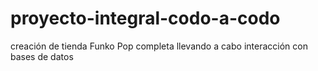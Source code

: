 # proyecto-integral-codo-a-codo
creación de tienda Funko Pop completa llevando a cabo interacción con bases de datos
